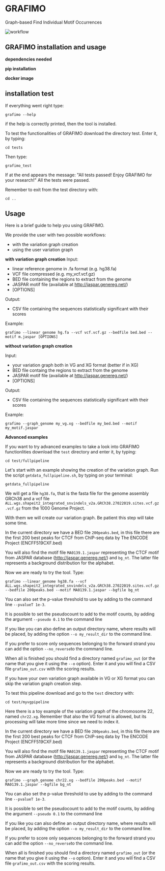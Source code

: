 # GRAFIMO
Graph-based Find Individual Motif Occurrences

![workflow](https://user-images.githubusercontent.com/51021763/66830153-1a0f9c00-ef55-11e9-9702-fa6ba0f2cf61.png)

## GRAFIMO installation and usage
**dependencies needed**

**pip installation**

**docker image**

## installation test
 If everything went right type:
 ```
 grafimo --help
 ```
 if the help is correctly printed, then the tool is installed.

 To test the functionalities of GRAFIMO download the directory test.
 Enter it, by typing:
 ```
 cd tests
 ```

 Then type:
 ```
 grafimo_test
 ```
If at the end appears the message:
"All tests passed! Enjoy GRAFIMO for your research!"
All the tests were passed.

Remember to exit from the test directory with:
```
cd ..
```

## Usage

Here is a brief guide to help you using GRAFIMO.

We provide the user with two possible workflows:
- with the variation graph creation
- using the user variation graph

**with variation graph creation**
Input:
- linear reference genome in .fa format (e.g. hg38.fa)
- VCF file compressed (e.g. my_vcf.vcf.gz)
- BED file containing the regions to extract from the genome
- JASPAR motif file (available at http://jaspar.genereg.net/)
- [OPTIONS]

Output:
- CSV file containing the sequences statistically significant with their scores

Example:
```
grafimo --linear_genome hg.fa --vcf vcf.vcf.gz --bedfile bed.bed --motif m.jaspar [OPTIONS]
```

**without variation graph creation**

Input:
- your variation graph both in VG and XG format (better if in XG)
- BED file containg the regions to extract from the genome
- JASPAR motif file (available at http://jaspar.genereg.net/)
- [OPTIONS]

Output:
- CSV file containing the sequences statistically significant with their scores

Example:
```
grafimo --graph_genome my_vg.xg --bedfile my_bed.bed --motif my_motif.jaspar
```

**Advanced examples**

If you want to try advanced examples to take a look into GRAFIMO functionlities
download the ```test``` directory and enter it, by typing:
```
cd test/fullpipeline
```

Let's start with an example showing the creation of the variation graph.
Run the script ```getdata_fullpipeline.sh```, by typing on your terminal:
```
getdata_fullpipeline
```

We will get a file ```hg38.fa```, that is the fasta file for the genome assembly
GRCh38 and a vcf file ```ALL.wgs.shapeit2_integrated_snvindels_v2a.GRCh38.27022019.sites.vcf.gz.vcf.gz```
from the 1000 Genome Project.

With them we will create our variation graph. Be patient this step will take
some time.

In the current directory we have a BED file ```200peaks.bed```, in this file
there are the first 200 best peaks for CTCF from ChIP-seq data by The ENCODE
Project (ENCFF519CXF.bed)

You will also find the motif file ```MA0139.1.jaspar``` representing the CTCF
motif from JASPAR database (http://jaspar.genereg.net/) and ```bg_nt```. The
latter file represents a background distribution for the alphabet.

Now we are ready to try the tool. Type:
```
grafimo --linear_genome hg38.fa --vcf ALL.wgs.shapeit2_integrated_snvindels_v2a.GRCh38.27022019.sites.vcf.gz.vcf.gz --bedfile 200peaks.bed --motif MA0139.1.jaspar --bgfile bg_nt
```

You can also set the p-value threshold to use by adding to the command line ```--pvalueT 1e-3```.

It is possible to set the pseudocount to add to the motif counts, by adding the
argument ```--pseudo 0.1``` to the command line

If you like you can also define an output directory name, where results will be
placed, by adding the option ```--o my_result_dir``` to the command line.

If you prefer to score only sequences belonging to the forward strand you can
add the option ```--no_reverse```to the command line.

When all is finished you should find a directory named ```grafimo_out``` (or
the name that you give it using the ```--o``` option).
Enter it and you will find a CSV file ```grafimo_out.csv``` with the scoring results.



If you have your own variation graph available in VG or XG format you can skip
the variation graph creation step.

To test this pipeline download and go to the ```test``` directory with:
```
cd test/myvgpipeline
```

Here there is a toy example of the variation graph of the chromosome 22,
named ```chr22.xg```. Remember that also the VG format is allowed, but its
processing will take more time since we need to index it.

In the current directory we have a BED file ```200peaks.bed```, in this file
there are the first 200 best peaks for CTCF from ChIP-seq data by The ENCODE
Project (ENCFF519CXF.bed)

You will also find the motif file ```MA0139.1.jaspar``` representing the CTCF
motif from JASPAR database (http://jaspar.genereg.net/) and ```bg_nt```. The
latter file represents a background distribution for the alphabet.

Now we are ready to try the tool. Type:
```
grafimo --graph_genome chr22.xg --bedfile 200peaks.bed --motif MA0139.1.jaspar --bgfile bg_nt
```

You can also set the p-value threshold to use by adding to the command line ```--pvalueT 1e-3```.

It is possible to set the pseudocount to add to the motif counts, by adding the
argument ```--pseudo 0.1``` to the command line

If you like you can also define an output directory name, where results will be
placed, by adding the option ```--o my_result_dir``` to the command line.

If you prefer to score only sequences belonging to the forward strand you can
add the option ```--no_reverse```to the command line.

When all is finished you should find a directory named ```grafimo_out``` (or
the name that you give it using the ```--o``` option).
Enter it and you will find a CSV file ```grafimo_out.csv``` with the scoring results.



